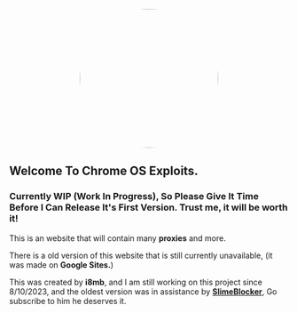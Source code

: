 <p align="center">
<img style="border-radius:100%" height="250px" src="https://raw.githubusercontent.com/i8mb/i8mb.github.io/main/image/Capture.PNG">
<p align="center">

## Welcome To Chrome OS Exploits.

### Currently WIP (Work In Progress), So Please Give It Time Before I Can Release It's First Version. Trust me, it will be worth it!

This is an website that will contain many **proxies** and more.

There is a old version of this website that is still currently unavailable, (it was made on **Google Sites.**)

This was created by **i8mb**, and I am still working on this project since 8/10/2023, and the oldest version was in assistance by [**SlimeBlocker**](https://www.youtube.com/@slimeblocker), Go subscribe to him he deserves it.
